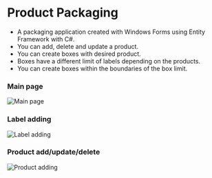 # Product Packaging

- A packaging application created with Windows Forms using Entity Framework with C#.
- You can add, delete and update a product.
- You can create boxes with desired product.
- Boxes have a different limit of labels depending on the products.
- You can create boxes within the boundaries of the box limit.
### Main page
![Main page](https://user-images.githubusercontent.com/56637126/196941879-71ea0b8b-c8e7-4862-af5a-41f40ed52377.png)
### Label adding
![Label adding](https://user-images.githubusercontent.com/56637126/196942053-3700ff15-d547-4931-bc6f-53a037732704.png)
### Product add/update/delete
![Product adding](https://user-images.githubusercontent.com/56637126/196942340-d1a137b4-99eb-4cf2-b8af-e054f6a0ffec.png)

 
